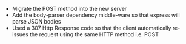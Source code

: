 - Migrate the POST method into the new server
- Add the body-parser dependency middle-ware so that express will parse JSON bodies
- Used a 307 Http Response code so that the client automatically re-issues the request using the same HTTP method i.e. POST

